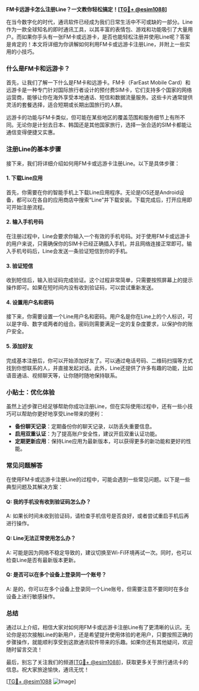 **FM卡远游卡怎么注册Line？一文教你轻松搞定！[[TG💪+ @esim1088](https://t.me/s/esim1088)]**

在当今数字化的时代，通讯软件已经成为我们日常生活中不可或缺的一部分。Line作为一款全球知名的即时通讯工具，以其丰富的表情包、游戏和功能吸引了大量用户。而如果你手头有一张FM卡或远游卡，是否也能轻松注册并使用Line呢？答案是肯定的！本文将详细为你讲解如何利用FM卡或远游卡注册Line，并附上一些实用的小技巧。

### 什么是FM卡和远游卡？

首先，让我们了解一下什么是FM卡和远游卡。FM卡（FarEast Mobile Card）和远游卡是一种专门针对国际旅行者设计的预付费SIM卡，它们支持多个国家的网络运营商，能够让你在海外享受本地通话、短信和数据流量服务。这些卡片通常提供灵活的套餐选择，适合短期或长期出国旅行的人群。

远游卡的功能与FM卡类似，但可能在某些地区的覆盖范围和服务细节上有所不同。无论你是计划去日本、韩国还是其他国家旅行，选择一张合适的SIM卡都能让通信变得便捷又实惠。

### 注册Line的基本步骤

接下来，我们将详细介绍如何用FM卡或远游卡注册Line。以下是具体步骤：

#### 1. 下载Line应用

首先，你需要在你的智能手机上下载Line应用程序。无论是iOS还是Android设备，都可以在各自的应用商店中搜索“Line”并下载安装。下载完成后，打开应用即可开始注册流程。

#### 2. 输入手机号码

在注册过程中，Line会要求你输入一个有效的手机号码。对于使用FM卡或远游卡的用户来说，只需确保你的SIM卡已经正确插入手机，并且网络连接正常即可。输入手机号码后，Line会发送一条验证短信到你的手机。

#### 3. 验证短信

收到短信后，输入验证码完成验证。这个过程非常简单，只需要按照屏幕上的提示操作即可。如果在短时间内没有收到验证码，可以尝试重新发送。

#### 4. 设置用户名和密码

接下来，你需要设置一个Line用户名和密码。用户名是你在Line上的个人标识，可以是字母、数字或两者的组合。密码则需要满足一定的复杂度要求，以保护你的账户安全。

#### 5. 添加好友

完成基本注册后，你可以开始添加好友了。可以通过电话号码、二维码扫描等方式找到你想联系的人，并直接发起对话。此外，Line还提供了许多有趣的功能，比如语音通话、视频聊天等，让你随时随地保持联系。

### 小贴士：优化体验

虽然上述步骤已经足够帮助你成功注册Line，但在实际使用过程中，还有一些小技巧可以帮助你更好地享受Line带来的便利：

- **备份聊天记录**：定期备份你的聊天记录，以防丢失重要信息。
- **启用双重认证**：为了提高账户安全性，建议开启双重认证功能。
- **定期更新应用**：保持Line应用为最新版本，可以获得更多的新功能和更好的性能。

### 常见问题解答

在使用FM卡或远游卡注册Line的过程中，可能会遇到一些常见问题。以下是一些典型问题及其解决方案：

#### Q: 我的手机没有收到验证码怎么办？
A: 如果长时间未收到验证码，请检查手机信号是否良好，或者尝试重启手机后再进行操作。

#### Q: Line无法正常使用怎么办？
A: 可能是因为网络不稳定导致的，建议切换至Wi-Fi环境再试一次。同时，也可以检查Line是否有最新版本更新。

#### Q: 是否可以在多个设备上登录同一个账号？
A: 是的，你可以在多个设备上登录同一个Line账号，但需要注意不要同时在多台设备上进行敏感操作。

### 总结

通过以上介绍，相信大家对如何用FM卡或远游卡注册Line有了更清晰的认识。无论你是初次接触Line的新用户，还是希望提升使用体验的老用户，只要按照正确的步骤操作，就能顺利享受到这款通讯软件带来的乐趣。如果你还有其他疑问，欢迎随时留言交流！

最后，别忘了关注我们的频道[[TG💪+ @esim1088](https://t.me/s/esim1088)]，获取更多关于旅行通讯卡的信息。祝大家旅途愉快，通讯无忧！

[[TG💪+ @esim1088](https://t.me/s/esim1088) ![Image](https://i.postimg.cc/4NQfJmqS/Snipaste-2025-05-13-00-14-12.png)]
